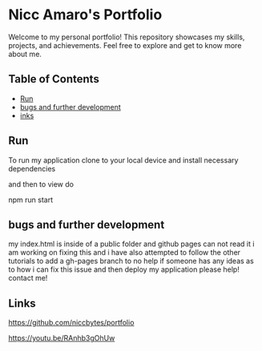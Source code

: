 # Nicc Amaro's Portfolio

Welcome to my personal portfolio! This repository showcases my skills, projects, and achievements. Feel free to explore and get to know more about me.

## Table of Contents

- [Run](#Run)
- [bugs and further development](#bugsandfurtherdevelopment)
- [inks](#inks)

## Run

To run my application clone to your local device and install necessary dependencies

and then to view do 

npm run start

## bugs and further development

my index.html is inside of a public folder and github pages can not read it i am working on fixing this and i have also attempted to follow the other tutorials to add a gh-pages branch to no help if someone has any ideas as to how i can fix this issue and then deploy my application please help! contact me!

## Links

https://github.com/niccbytes/portfolio

https://youtu.be/RAnhb3gOhUw 